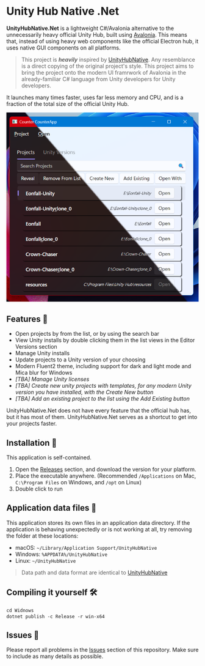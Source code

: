 # Unity Hub Native .Net

**UnityHubNative.Net** is a lightweight C#/Avalonia alternative to the unnecessarily heavy official Unity Hub, built using [Avalonia](https://avaloniaui.net). This means that, instead of using heavy web components like the official Electron hub, it uses native GUI components on all platforms.

> This project is ***heavily*** inspired by [UnityHubNative](https://github.com/Ravbug/UnityHubNative). Any resemblance is a direct copying of the original project's style. This project aims to bring the project onto the modern UI framrwork of Avalonia in the already-familiar C# language from Unity developers for Unity developers.

It launches many times faster, uses far less memory and CPU, and is a fraction of the total size of the official Unity Hub.

<img width="912" alt="image" src=".github/res/screenshot.png">

## Features 🚀
- Open projects by from the list, or by using the search bar
- View Unity installs by double clicking them in the list views in the Editor Versions section
- Manage Unity installs
- Update projects to a Unity version of your choosing
- Modern Fluent2 theme, including support for dark and light mode and Mica blur for Windows
- *[TBA] Manage Unity licenses*
- *[TBA] Create new unity projects with templates, for any modern Unity version you have installed, with the Create New button*
- *[TBA] Add an existing project to the list using the Add Existing button*

UnityHubNative.Net does not have every feature that the official hub has, but it has most of them. UnityHubNative.Net serves as a shortcut to get into your projects faster. 

## Installation 🔧
This application is self-contained.
1. Open the [Releases](https://github.com/somedeveloper00/UnityHubNative.Net/releases) section, and download the version for your platform.
2. Place the executable anywhere. (Recommended `/Applications` on Mac, `C:\Program Files` on Windows, and `/opt` on Linux)
3. Double click to run

## Application data files 📂
This application stores its own files in an application data directory. If the application is behaving unexpectedly or is not working at all, try removing the folder at these locations:
- macOS: `~/Library/Application Support/UnityHubNative`
- Windows: `%APPDATA%/UnityHubNative`
- Linux: `~/UnityHubNative`
> Data path and data format are identical to [UnityHubNative](https://github.com/Ravbug/UnityHubNative)

## Compiling it yourself 🛠️
```
cd Widnows
dotnet publish -c Release -r win-x64
```

## Issues 🐞
Please report all problems in the [Issues](https://github.com/somedeveloper00/UnityHubNative.Net/issues) section of this repository. 
Make sure to include as many details as possible.
